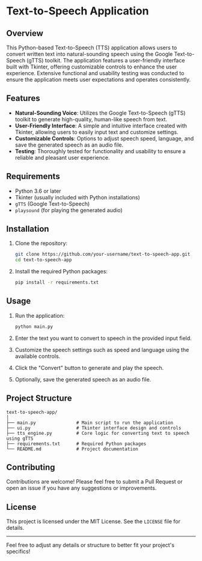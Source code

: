 # Text-to-Speech Application

## Overview

This Python-based Text-to-Speech (TTS) application allows users to convert written text into natural-sounding speech using the Google Text-to-Speech (gTTS) toolkit. The application features a user-friendly interface built with Tkinter, offering customizable controls to enhance the user experience. Extensive functional and usability testing was conducted to ensure the application meets user expectations and operates consistently.

## Features

- **Natural-Sounding Voice**: Utilizes the Google Text-to-Speech (gTTS) toolkit to generate high-quality, human-like speech from text.
- **User-Friendly Interface**: A simple and intuitive interface created with Tkinter, allowing users to easily input text and customize settings.
- **Customizable Controls**: Options to adjust speech speed, language, and save the generated speech as an audio file.
- **Testing**: Thoroughly tested for functionality and usability to ensure a reliable and pleasant user experience.

## Requirements

- Python 3.6 or later
- Tkinter (usually included with Python installations)
- `gTTS` (Google Text-to-Speech)
- `playsound` (for playing the generated audio)

## Installation

1. Clone the repository:

    ```bash
    git clone https://github.com/your-username/text-to-speech-app.git
    cd text-to-speech-app
    ```

2. Install the required Python packages:

    ```bash
    pip install -r requirements.txt
    ```

## Usage

1. Run the application:

    ```bash
    python main.py
    ```

2. Enter the text you want to convert to speech in the provided input field.

3. Customize the speech settings such as speed and language using the available controls.

4. Click the "Convert" button to generate and play the speech.

5. Optionally, save the generated speech as an audio file.

## Project Structure

```
text-to-speech-app/
│
├── main.py               # Main script to run the application
├── ui.py                 # Tkinter interface design and controls
├── tts_engine.py         # Core logic for converting text to speech using gTTS
├── requirements.txt      # Required Python packages
└── README.md             # Project documentation
```

## Contributing

Contributions are welcome! Please feel free to submit a Pull Request or open an issue if you have any suggestions or improvements.

## License

This project is licensed under the MIT License. See the `LICENSE` file for details.

---

Feel free to adjust any details or structure to better fit your project's specifics!